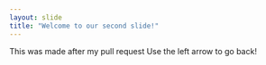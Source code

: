 ```yaml
---
layout: slide
title: "Welcome to our second slide!"
---
```

This was made after my pull request
Use the left arrow to go back!
